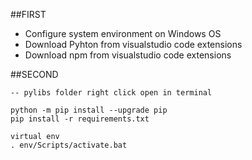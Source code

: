 ##FIRST

* Configure system environment on Windows OS
* Download Pyhton from visualstudio code extensions
* Download npm from visualstudio code extensions

##SECOND

```
-- pylibs folder right click open in terminal

python -m pip install --upgrade pip
pip install -r requirements.txt

virtual env
. env/Scripts/activate.bat



```
